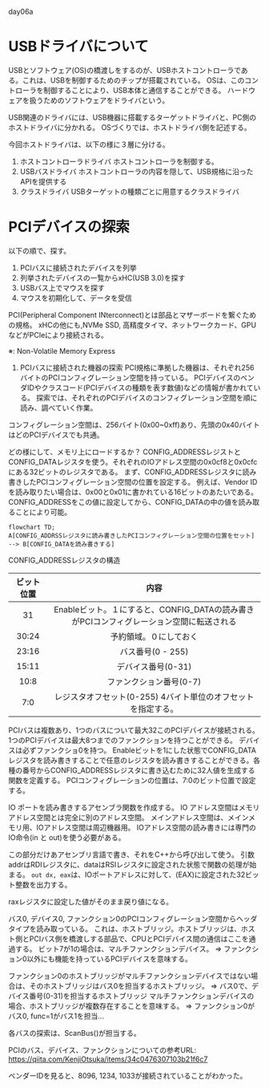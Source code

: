 day06a 
# USBドライバについて
USBとソフトウェア(OS)の橋渡しをするのが、USBホストコントローラである。これは、USBを制御するためのチップが搭載されている。
OSは、このコントローラを制御することにより、USB本体と通信することができる。
ハードウェアを扱うためのソフトウェアをドライバという。

USB関連のドライバには、USB機器に搭載するターゲットドライバと、PC側のホストドライバに分かれる。
OSづくりでは、ホストドライバ側を記述する。

今回ホストドライバは、以下の様に３層に分ける。
1. ホストコントローラドライバ
   ホストコントローラを制御する。
2. USBバスドライバ
    ホストコントローラの内容を隠して、USB規格に沿ったAPIを提供する
3. クラスドライバ
   USBターゲットの種類ごとに用意するクラスドライバ

# PCIデバイスの探索
以下の順で、探す。
1. PCIバスに接続されたデバイスを列挙
2. 列挙されたデバイスの一覧からxHC(USB 3.0)を探す
3. USBバス上でマウスを探す
4. マウスを初期化して、データを受信

PCI(Peripheral Component INterconnect)とは部品とマザーボードを繋ぐための規格。
xHCの他にも,NVMe SSD, 高精度タイマ、ネットワークカード、GPUなどがPCIeにより接続される。

※: Non-Volatile Memory Express

1. PCIバスに接続された機器の探索
PCI規格に準拠した機器は、それぞれ256バイトのPCIコンフィグレーション空間を持っている。
PCIデバイスのベンダIDやクラスコード(PCIデバイスの種類を表す数値)などの情報が書かれている。
探索では、それぞれのPCIデバイスのコンフィグレーション空間を順に読み、調べていく作業。

コンフィグレーション空間は、256バイト(0x00~0xff)あり、先頭の0x40バイトはどのPCIデバイスでも共通。

どの様にして、メモリ上にロードするか？
CONFIG_ADDRESSレジストとCONFIG_DATAレジスタを使う。それぞれのIOアドレス空間の0x0cf8と0x0cfcにある32ビットのレジスタである。
まず、CONFIG_ADDRESSレジスタに読み書きしたPCIコンフィグレーション空間の位置を設定する。
例えば、Vendor IDを読み取りたい場合は、0x00と0x01に書かれている16ビットのあたいである。
CONFIG_ADDRESSをこの値に設定してから、CONFIG_DATAの中の値を読み取ることにより可能。
```mermaid 
flowchart TD;
A[CONFIG_ADDRSSレジスタに読み書きしたPCIコンフィグレーション空間の位置をセット] --> B[CONFIG_DATAを読み書きする]
```

CONFIG_ADDRESSレジスタの構造  

| ビット位置 |                                           内容                                           |
| :--------: | :--------------------------------------------------------------------------------------: |
|     31     | Enableビット。１にすると、CONFIG_DATAの読み書きがPCIコンフィグレーション空間に転送される |
|   30:24    |                                  予約領域。０にしておく                                  |
|   23:16    |                                    バス番号(0 - 255)                                     |
|   15:11    |                                    デバイス番号(0-31)                                    |
|    10:8    |                                 ファンクション番号(0-7)                                  |
|    7:0     |              レジスタオフセット(0-255) 4バイト単位のオフセットを指定する。               |

PCIバスは複数あり、1つのバスについて最大32このPCIデバイスが接続される。
1つのPCIデバイスは最大8つまでのファンクションを持つことができる。
デバイスは必ずファンクショ0を持つ。
Enableビットを1にした状態でCONFIG_DATAレジスタを読み書きすることで任意のレジスタを読み書きすることができる。各種の番号からCONFIG_ADDRESSレジスタに書き込むために32人値を生成する関数を定義する。
PCIコンフィグレーションの位置は、7:0のビット位置で設定する。

IO ポートを読み書きするアセンブラ関数を作成する。
IO アドレス空間はメモリアドレス空間とは完全に別のアドレス空間。
メインアドレス空間は、メインメモリ用、IOアドレス空間は周辺機器用。
IOアドレス空間の読み書きには専門のIO命令(in と out)を使う必要がある。

この部分だけあアセンブリ言語で書き、それをC++から呼び出して使う。
引数addrはRDIレジスタに、dataはRSIレジスタに設定された状態で関数の処理が始まる。
`out dx, eax`は、IOポートアドレスに対して、(EAX)に設定された32ビット整数を出力する。

raxレジスタに設定した値がそのまま戻り値になる。

バス0, デバイス0,
ファンクション0のPCIコンフィグレーション空間からヘッダタイプを読み取っている。
これは、ホストブリッジ。ホストブリッジは、ホスト側とPCIバス側を橋渡しする部品で、CPUとPCIデバイス間の通信はここを通過する。
ビット7が1の場合は、マルチファンクションデバイス。
=> ファンクション0以外にも機能を持っているPCIデバイスを意味する。

ファンクション0のホストブリッジがマルチファンクションデバイスではない場合は、そのホストブリッジはバス0を担当するホストブリッジ。
=> バス0で、デバイス番号(0-31)を担当するホストブリッジ
マルチファンクションデバイスの場合、ホストブリッジが複数存在することを意味する。
=> ファンクション0がバス0, func=1がバス1を担当...

各バスの探索は、ScanBus()が担当する。

PCIのバス、デバイス、ファンクションについての参考URL: https://qiita.com/KenjiOtsuka/items/34c0476307103b21f6c7

ベンダーIDを見ると、8096, 1234, 1033が接続されていることがわかった。

